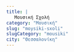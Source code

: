 ```yaml
---
title: |
   Μουσική Σχολή
category: "Μουσική"
slug: "moysiki-sxoli"
slugCategory: "mousiki"
city: "Θεσσαλονίκη"
---
```


